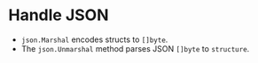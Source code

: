 # Handle JSON
- `json.Marshal` encodes structs to `[]byte`.
- The `json.Unmarshal` method parses JSON `[]byte` to `structure`.